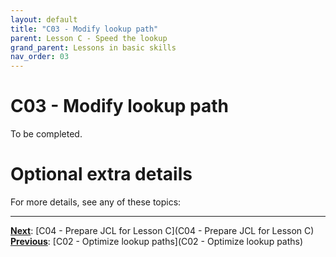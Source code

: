 ```yaml
---
layout: default
title: "C03 - Modify lookup path"
parent: Lesson C - Speed the lookup
grand_parent: Lessons in basic skills
nav_order: 03
---
```


# C03 - Modify lookup path

To be completed.  




# Optional extra details
For more details, see any of these topics:  


---
**<u>Next</u>**: [C04 - Prepare JCL for Lesson C](C04 - Prepare JCL for Lesson C)   
**<u>Previous</u>**: [C02 - Optimize lookup paths](C02 - Optimize lookup paths)  
